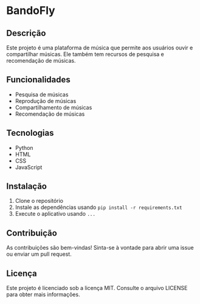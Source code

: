 # BandoFly

## Descrição

Este projeto é uma plataforma de música que permite aos usuários ouvir e compartilhar músicas. Ele também tem recursos de pesquisa e recomendação de músicas.

## Funcionalidades

- Pesquisa de músicas
- Reprodução de músicas
- Compartilhamento de músicas
- Recomendação de músicas

## Tecnologias

- Python
- HTML
- CSS
- JavaScript

## Instalação

1. Clone o repositório
2. Instale as dependências usando `pip install -r requirements.txt`
3. Execute o aplicativo usando `...`

## Contribuição

As contribuições são bem-vindas! Sinta-se à vontade para abrir uma issue ou enviar um pull request.

## Licença

Este projeto é licenciado sob a licença MIT. Consulte o arquivo LICENSE para obter mais informações.
